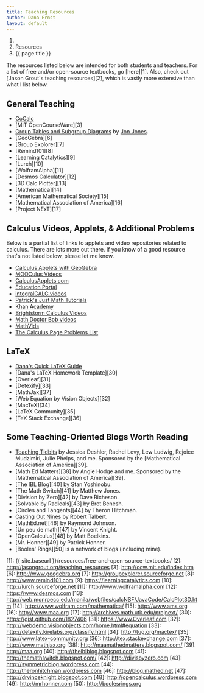 ```yaml
---
title: Teaching Resources
author: Dana Ernst
layout: default
---
```


<ol class="breadcrumb">
  <li><a href="/"><i class="fa fa-home"></i></a></li>
  <li>Resources</li>
  <li class="active">{{ page.title }}</li>
</ol>

The resources listed below are intended for both students and teachers. For a list of free and/or open-source textbooks, go [here][1]. Also, check out [Jason Grout's teaching resources][2], which is vastly more extensive than what I list below.

## General Teaching

  * [CoCalc](https://cocalc.com/)
  * [MIT OpenCourseWare][3]
  * [Group Tables and Subgroup Diagrams](http://hobbes.la.asu.edu/groups/groups.html) by [Jon Jones](http://hobbes.la.asu.edu/contact.html).
  * [GeoGebra][6]
  * [Group Explorer][7]
  * [Remind101][8]
  * [Learning Catalytics][9]
  * [Lurch][10]
  * [WolframAlpha][11]
  * [Desmos Calculator][12]
  * [3D Calc Plotter][13]
  * [Mathematica][14]
  * [American Mathematical Society][15]
  * [Mathematical Association of America][16]
  * [Project NExT][17]

## Calculus Videos, Applets, & Additional Problems

Below is a partial list of links to applets and video repositories related to calculus. There are lots more out there. If you know of a good resource that's not listed below, please let me know.

  * [Calculus Applets with GeoGebra](http://dcernst.github.io/CalculusApplets/)
  * [MOOCulus Videos](https://mooculus.osu.edu/lectures)
  * [CalculusApplets.com](http://calculusapplets.com)
  * [Education Portal](http://education-portal.com/academy/course/calculus.html)
  * [integralCALC videos](http://www.integralcalc.com)
  * [Patrick's Just Math Tutorials](http://patrickjmt.com/#calculus)
  * [Khan Academy](http://www.khanacademy.org/math/calculus)
  * [Brightstorm Calculus Videos](http://www.brightstorm.com/math/calculus/)
  * [Math Doctor Bob videos](http://www.mathdoctorbob.org/default.html)
  * [MathVids](http://mathvids.com/topic/mathhelp/5-calculus)
  * [The Calculus Page Problems List](http://www.math.ucdavis.edu/~kouba/ProblemsList.html)

## LaTeX

  * [Dana's Quick LaTeX Guide]({{site.baseurl}}/quick-latex-guide/)
  * [Dana's LaTeX Homework Template][30]
  * [Overleaf][31]
  * [Detexify][33]
  * [MathJax][37]
  * [Web Equation by Vision Objects][32]
  * [MacTeX][34]
  * [LaTeX Community][35]
  * [TeX Stack Exchange][36]

## Some Teaching-Oriented Blogs Worth Reading

  * [Teaching Tidbits](http://maateachingtidbits.blogspot.com) by Jessica Deshler, Rachel Levy, Lew Ludwig, Rejoice Mudzimiri, Julie Phelps, and me. Sponsored by the [Mathematical Association of America][39].
  * [Math Ed Matters][38] by Angie Hodge and me. Sponsored by the [Mathematical Association of America][39].
  * [The IBL Blog][40] by Stan Yoshinobu.
  * [The Math Switch][41] by Matthew Jones.
  * [Division by Zero][42] by Dave Richeson.
  * [Solvable by Radicals][43] by Bret Benesh.
  * [Circles and Tangents][44] by Theron Hitchman.
  * [Casting Out Nines](http://rtalbert.org/blog/) by Robert Talbert.
  * [MathEd.net][46] by Raymond Johnson.
  * [Un peu de math][47] by Vincent Knight.
  * [OpenCalculus][48] by Matt Boelkins.
  * [Mr. Honner][49] by Patrick Honner.
  * [Booles' Rings][50] is a network of blogs (including mine).

 [1]: {{ site.baseurl }}/resources/free-and-open-source-textbooks/
 [2]: http://jasongrout.org/teaching_resources
 [3]: http://ocw.mit.edu/index.htm
 [6]: http://www.geogebra.org
 [7]: http://groupexplorer.sourceforge.net
 [8]: http://www.remind101.com
 [9]: https://learningcatalytics.com
 [10]: http://lurch.sourceforge.net
 [11]: http://www.wolframalpha.com
 [12]: https://www.desmos.com
 [13]: http://web.monroecc.edu/manila/webfiles/calcNSF/JavaCode/CalcPlot3D.htm
 [14]: http://www.wolfram.com/mathematica/
 [15]: http://www.ams.org
 [16]: http://www.maa.org
 [17]: http://archives.math.utk.edu/projnext/
 [30]: https://gist.github.com/1827406
 [31]: https://www.Overleaf.com
 [32]: http://webdemo.visionobjects.com/home.html#equation
 [33]: http://detexify.kirelabs.org/classify.html
 [34]: http://tug.org/mactex/
 [35]: http://www.latex-community.org
 [36]: http://tex.stackexchange.com
 [37]: http://www.mathjax.org
 [38]: http://maamathedmatters.blogspot.com/
 [39]: http://maa.org
 [40]: http://theiblblog.blogspot.com
 [41]: http://themathswitch.blogspot.com/
 [42]: http://divisbyzero.com
 [43]: http://symmetricblog.wordpress.com
 [44]: http://theronhitchman.wordpress.com
 [46]: http://blog.mathed.net
 [47]: http://drvinceknight.blogspot.com
 [48]: http://opencalculus.wordpress.com
 [49]: http://mrhonner.com
 [50]: http://boolesrings.org
